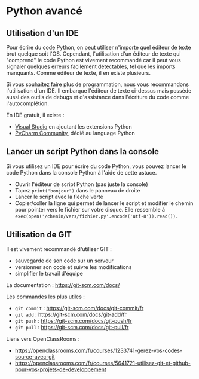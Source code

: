 # Python avancé

## Utilisation d'un IDE

Pour écrire du code Python, on peut utiliser n'importe quel éditeur de texte brut quelque soit l'OS.
Cependant, l'utilisation d'un éditeur de texte qui "comprend" le code Python est vivement recommandé car il
peut vous signaler quelques erreurs facilement détectables, tel que les imports manquants.
Comme éditeur de texte, il en existe plusieurs.

Si vous souhaitez faire plus de programmation, nous vous recommandons l'utilisation d'un IDE. Il embarque
l'éditeur de texte ci-dessus mais possède aussi des outils de debugs et d'assistance dans l'écriture du code
comme l'autocomplétion.

En IDE gratuit, il existe : 

* [Visual Studio](https://code.visualstudio.com/) en ajoutant les extensions Python
* [PyCharm Community](https://www.jetbrains.com/fr-fr/pycharm/), dédié au language Python

## Lancer un script Python dans la console

Si vous utilisez un IDE pour écrire du code Python, vous pouvez lancer le code Python
dans la console Python à l'aide de cette astuce.

* Ouvrir l'éditeur de script Python (pas juste la console)
* Tapez `print("bonjour")` dans le panneau de droite
* Lancer le script avec la flèche verte
* Copier/coller la ligne qui permet de lancer le script et modifier le chemin pour pointer vers le fichier sur votre disque. Elle ressemble à `exec(open('/chemin/vers/fichier.py'.encode('utf-8')).read())`.

## Utilisation de GIT

Il est vivement recommandé d'utiliser GIT :

 * sauvegarde de son code sur un serveur
 * versionner son code et suivre les modifications
 * simplifier le travail d'équipe

La documentation : https://git-scm.com/docs/

Les commandes les plus utiles :

 * `git commit` : https://git-scm.com/docs/git-commit/fr
 * `git add` : https://git-scm.com/docs/git-add/fr
 * `git push` : https://git-scm.com/docs/git-push/fr
 * `git pull` : https://git-scm.com/docs/git-pull/fr

Liens vers OpenClassRooms :

  * https://openclassrooms.com/fr/courses/1233741-gerez-vos-codes-source-avec-git
  * https://openclassrooms.com/fr/courses/5641721-utilisez-git-et-github-pour-vos-projets-de-developpement
